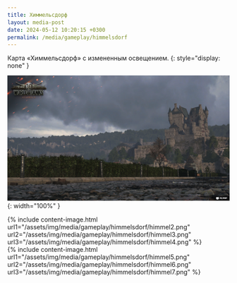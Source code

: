 ```yaml
---
title: Химмельсдорф
layout: media-post
date: 2024-05-12 10:20:15 +0300
permalink: /media/gameplay/himmelsdorf
---
```


Карта «Химмельсдорф» с измененным освещением.
{: style="display: none" }

![Химмельсдорф](/assets/img/media/gameplay/himmelsdorf/himmel1.png){: width="100%" }

<div class="b-hr-layoutfix">
    <div class="b-hr-block"><span></span></div>
</div>

{% include content-image.html url1="/assets/img/media/gameplay/himmelsdorf/himmel2.png" url2="/assets/img/media/gameplay/himmelsdorf/himmel3.png" url3="/assets/img/media/gameplay/himmelsdorf/himmel4.png" %}
<br>
{% include content-image.html url1="/assets/img/media/gameplay/himmelsdorf/himmel5.png" url2="/assets/img/media/gameplay/himmelsdorf/himmel6.png" url3="/assets/img/media/gameplay/himmelsdorf/himmel7.png" %}

<style>
.b-img-signature_img {
    background-size: 132%;
}
</style>